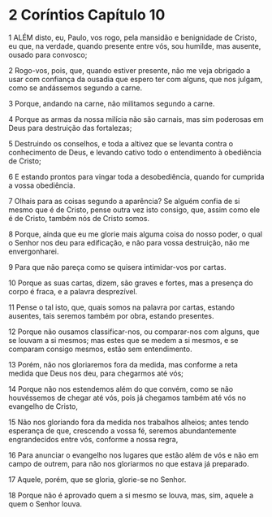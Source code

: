 # 2 Coríntios Capítulo 10

1	ALÉM disto, eu, Paulo, vos rogo, pela mansidão e benignidade de Cristo, eu que, na verdade, quando presente entre vós, sou humilde, mas ausente, ousado para convosco;

2	Rogo-vos, pois, que, quando estiver presente, não me veja obrigado a usar com confiança da ousadia que espero ter com alguns, que nos julgam, como se andássemos segundo a carne.

3	Porque, andando na carne, não militamos segundo a carne.

4	Porque as armas da nossa milícia não são carnais, mas sim poderosas em Deus para destruição das fortalezas;

5	Destruindo os conselhos, e toda a altivez que se levanta contra o conhecimento de Deus, e levando cativo todo o entendimento à obediência de Cristo;

6	E estando prontos para vingar toda a desobediência, quando for cumprida a vossa obediência.

7	Olhais para as coisas segundo a aparência? Se alguém confia de si mesmo que é de Cristo, pense outra vez isto consigo, que, assim como ele é de Cristo, também nós de Cristo somos.

8	Porque, ainda que eu me glorie mais alguma coisa do nosso poder, o qual o Senhor nos deu para edificação, e não para vossa destruição, não me envergonharei.

9	Para que não pareça como se quisera intimidar-vos por cartas.

10	Porque as suas cartas, dizem, são graves e fortes, mas a presença do corpo é fraca, e a palavra desprezível.

11	Pense o tal isto, que, quais somos na palavra por cartas, estando ausentes, tais seremos também por obra, estando presentes.

12	Porque não ousamos classificar-nos, ou comparar-nos com alguns, que se louvam a si mesmos; mas estes que se medem a si mesmos, e se comparam consigo mesmos, estão sem entendimento.

13	Porém, não nos gloriaremos fora da medida, mas conforme a reta medida que Deus nos deu, para chegarmos até vós;

14	Porque não nos estendemos além do que convém, como se não houvéssemos de chegar até vós, pois já chegamos também até vós no evangelho de Cristo,

15	Não nos gloriando fora da medida nos trabalhos alheios; antes tendo esperança de que, crescendo a vossa fé, seremos abundantemente engrandecidos entre vós, conforme a nossa regra,

16	Para anunciar o evangelho nos lugares que estão além de vós e não em campo de outrem, para não nos gloriarmos no que estava já preparado.

17	Aquele, porém, que se gloria, glorie-se no Senhor.

18	Porque não é aprovado quem a si mesmo se louva, mas, sim, aquele a quem o Senhor louva.

